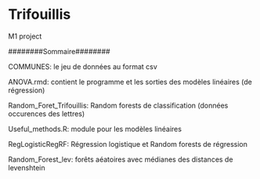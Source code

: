 # Trifouillis
M1 project

########Sommaire########

COMMUNES: le jeu de données au format csv

ANOVA.rmd: contient le programme et les sorties des modèles linéaires (de régression)

Random_Foret_Trifouillis: Random forests de classification (données occurences des lettres)

Useful_methods.R: module pour les modèles linéaires

RegLogisticRegRF: Régression logistique et Random forests de régression

Random_Forest_lev: forêts aéatoires avec médianes des distances de levenshtein
